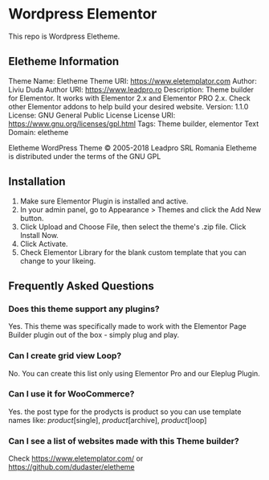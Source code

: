 # Wordpress Elementor

This repo is Wordpress Eletheme.

## Eletheme Information

Theme Name: Eletheme
Theme URI: https://www.eletemplator.com
Author: Liviu Duda
Author URI: https://www.leadpro.ro
Description: Theme builder for Elementor. It works with Elementor 2.x and Elementor PRO 2.x. Check other Elementor addons to help build your desired website.
Version: 1.1.0
License: GNU General Public License
License URI: https://www.gnu.org/licenses/gpl.html
Tags: Theme builder, elementor
Text Domain: eletheme

Eletheme WordPress Theme © 2005-2018 Leadpro SRL Romania
Eletheme is distributed under the terms of the GNU GPL

## Installation
1. Make sure Elementor Plugin is installed and active.
2. In your admin panel, go to Appearance > Themes and click the Add New button.
3. Click Upload and Choose File, then select the theme's .zip file. Click Install Now.
4. Click Activate.
5. Check Elementor Library for the blank custom template that you can change to your likeing.

## Frequently Asked Questions

### Does this theme support any plugins?

Yes. This theme was specifically made to work with the Elementor Page Builder plugin out of the box - simply plug and play.

### Can I create grid view Loop?

No. You can create this list only using Elementor Pro and our Eleplug Plugin.

### Can I use it for WooCommerce?

Yes. the post type for the prodycts is product so you can use template names like: _product_[single], _product_[archive], _product_[loop]

### Can I see a list of websites made with this Theme builder?

Check https://www.eletemplator.com/ or https://github.com/dudaster/eletheme